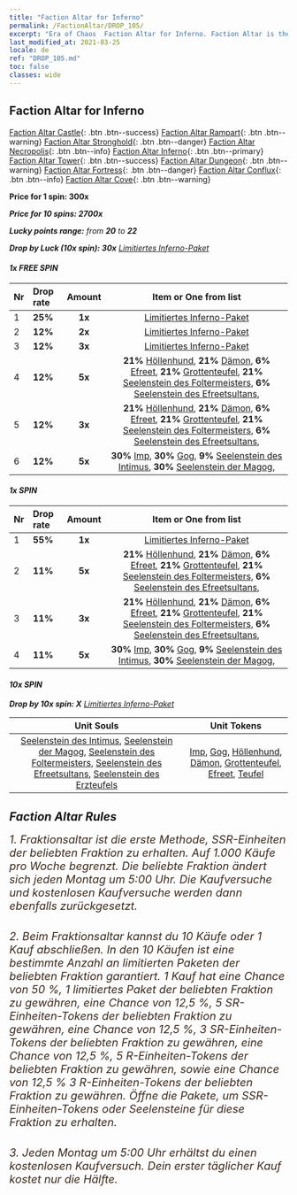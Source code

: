 ```yaml
---
title: "Faction Altar for Inferno"
permalink: /FactionAltar/DROP_105/
excerpt: "Era of Chaos  Faction Altar for Inferno. Faction Altar is the primary method for obtaining SSR units from the popular faction. Limited to 1,000 purchases each week. The popular faction changes at 05:00 every Monday. Purchase attempts and free purchase attempts will also reset then."
last_modified_at: 2021-03-25
locale: de
ref: "DROP_105.md"
toc: false
classes: wide
---
```


##  Faction Altar for **Inferno**

  [Faction Altar Castle](/de/FactionAltar/DROP_101/){: .btn .btn--success} [Faction Altar Rampart](/de/FactionAltar/DROP_102/){: .btn .btn--warning} [Faction Altar Stronghold](/de/FactionAltar/DROP_103/){: .btn .btn--danger} [Faction Altar Necropolis](/de/FactionAltar/DROP_104/){: .btn .btn--info} [Faction Altar Inferno](/de/FactionAltar/DROP_105/){: .btn .btn--primary} [Faction Altar Tower](/de/FactionAltar/DROP_106/){: .btn .btn--success} [Faction Altar Dungeon](/de/FactionAltar/DROP_107/){: .btn .btn--warning} [Faction Altar Fortress](/de/FactionAltar/DROP_108/){: .btn .btn--danger} [Faction Altar Conflux](/de/FactionAltar/DROP_109/){: .btn .btn--info} [Faction Altar Cove](/de/FactionAltar/DROP_112/){: .btn .btn--warning} 

  **Price for 1 spin: 300x** <i class="fas fa-gem"/>

  **Price for 10 spins: 2700x** <i class="fas fa-gem"/>

  **Lucky points range:** from **20** to **22**

  **Drop by Luck (10x spin): 30x** [Limitiertes Inferno-Paket](/de/Items/con_2104/)

####  1x FREE SPIN 

  |    Nr    |  Drop rate  |  Amount   |   Item or One from list  |
  |:---------|:------------|:---------:|:------------------------:|
  | 1 | **25%** | **1x** | [Limitiertes Inferno-Paket](/de/Items/con_2104/) |
  | 2 | **12%** | **2x** | [Limitiertes Inferno-Paket](/de/Items/con_2104/) |
  | 3 | **12%** | **3x** | [Limitiertes Inferno-Paket](/de/Items/con_2104/) |
  | 4 | **12%** | **5x** |  **21%** [Höllenhund](/de/Items/unt_228/),  **21%** [Dämon](/de/Items/unt_229/),  **6%** [Efreet](/de/Items/unt_231/),  **21%** [Grottenteufel](/de/Items/unt_230/),  **21%** [Seelenstein des Foltermeisters](/de/Items/unt_316/),  **6%** [Seelenstein des Efreetsultans](/de/Items/unt_317/),  |
  | 5 | **12%** | **3x** |  **21%** [Höllenhund](/de/Items/unt_228/),  **21%** [Dämon](/de/Items/unt_229/),  **6%** [Efreet](/de/Items/unt_231/),  **21%** [Grottenteufel](/de/Items/unt_230/),  **21%** [Seelenstein des Foltermeisters](/de/Items/unt_316/),  **6%** [Seelenstein des Efreetsultans](/de/Items/unt_317/),  |
  | 6 | **12%** | **5x** |  **30%** [Imp](/de/Items/unt_226/),  **30%** [Gog](/de/Items/unt_227/),  **9%** [Seelenstein des Intimus](/de/Items/unt_313/),  **30%** [Seelenstein der Magog](/de/Items/unt_314/),  |


####  1x SPIN 

  |    Nr    |  Drop rate  |  Amount   |   Item or One from list  |
  |:---------|:------------|:---------:|:------------------------:|
  | 1 | **55%** | **1x** | [Limitiertes Inferno-Paket](/de/Items/con_2104/) |
  | 2 | **11%** | **5x** |  **21%** [Höllenhund](/de/Items/unt_228/),  **21%** [Dämon](/de/Items/unt_229/),  **6%** [Efreet](/de/Items/unt_231/),  **21%** [Grottenteufel](/de/Items/unt_230/),  **21%** [Seelenstein des Foltermeisters](/de/Items/unt_316/),  **6%** [Seelenstein des Efreetsultans](/de/Items/unt_317/),  |
  | 3 | **11%** | **3x** |  **21%** [Höllenhund](/de/Items/unt_228/),  **21%** [Dämon](/de/Items/unt_229/),  **6%** [Efreet](/de/Items/unt_231/),  **21%** [Grottenteufel](/de/Items/unt_230/),  **21%** [Seelenstein des Foltermeisters](/de/Items/unt_316/),  **6%** [Seelenstein des Efreetsultans](/de/Items/unt_317/),  |
  | 4 | **11%** | **5x** |  **30%** [Imp](/de/Items/unt_226/),  **30%** [Gog](/de/Items/unt_227/),  **9%** [Seelenstein des Intimus](/de/Items/unt_313/),  **30%** [Seelenstein der Magog](/de/Items/unt_314/),  |


####  10x SPIN 

  **Drop by 10x spin: X** [Limitiertes Inferno-Paket](/de/Items/con_2104/)

  |    Unit Souls    |  Unit Tokens  |
  |:----------------:|:-------------:|
  | [Seelenstein des Intimus](/de/Items/unt_313/), [Seelenstein der Magog](/de/Items/unt_314/), [Seelenstein des Foltermeisters](/de/Items/unt_316/), [Seelenstein des Efreetsultans](/de/Items/unt_317/), [Seelenstein des Erzteufels](/de/Items/unt_318/) | [Imp](/de/Items/unt_226/), [Gog](/de/Items/unt_227/), [Höllenhund](/de/Items/unt_228/), [Dämon](/de/Items/unt_229/), [Grottenteufel](/de/Items/unt_230/), [Efreet](/de/Items/unt_231/), [Teufel](/de/Items/unt_232/) |



## Faction Altar Rules

  <span style="color: #3c2a1e;font-size:20px">1. Fraktionsaltar ist die erste Methode, SSR-Einheiten der beliebten Fraktion zu erhalten. Auf 1.000 Käufe pro Woche begrenzt. Die beliebte Fraktion ändert sich jeden Montag um 5:00 Uhr. Die Kaufversuche und kostenlosen Kaufversuche werden dann ebenfalls zurückgesetzt.</span><br/>

<br/>  <span style="color: #3c2a1e;font-size:20px">2. Beim Fraktionsaltar kannst du 10 Käufe oder 1 Kauf abschließen. In den 10 Käufen ist eine bestimmte Anzahl an limitierten Paketen der beliebten Fraktion garantiert. 1 Kauf hat eine Chance von 50 %, 1 limitiertes Paket der beliebten Fraktion zu gewähren, eine Chance von 12,5 %, 5 SR-Einheiten-Tokens der beliebten Fraktion zu gewähren, eine Chance von 12,5 %, 3 SR-Einheiten-Tokens der beliebten Fraktion zu gewähren, eine Chance von 12,5 %, 5 R-Einheiten-Tokens der beliebten Fraktion zu gewähren, sowie eine Chance von 12,5 % 3 R-Einheiten-Tokens der beliebten Fraktion zu gewähren. Öffne die Pakete, um SSR-Einheiten-Tokens oder Seelensteine für diese Fraktion zu erhalten.</span>

<br/>  <span style="color: #3c2a1e;font-size:20px">3. Jeden Montag um 5:00 Uhr erhältst du einen kostenlosen Kaufversuch. Dein erster täglicher Kauf kostet nur die Hälfte.</span><br/>

<br/>